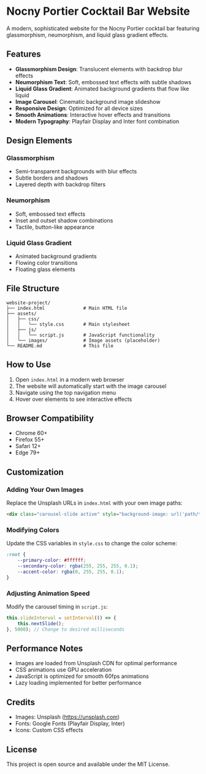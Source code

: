 # Nocny Portier Cocktail Bar Website

A modern, sophisticated website for the Nocny Portier cocktail bar featuring glassmorphism, neumorphism, and liquid glass gradient effects.

## Features

- **Glassmorphism Design**: Translucent elements with backdrop blur effects
- **Neumorphism Text**: Soft, embossed text effects with subtle shadows
- **Liquid Glass Gradient**: Animated background gradients that flow like liquid
- **Image Carousel**: Cinematic background image slideshow
- **Responsive Design**: Optimized for all device sizes
- **Smooth Animations**: Interactive hover effects and transitions
- **Modern Typography**: Playfair Display and Inter font combination

## Design Elements

### Glassmorphism
- Semi-transparent backgrounds with blur effects
- Subtle borders and shadows
- Layered depth with backdrop filters

### Neumorphism
- Soft, embossed text effects
- Inset and outset shadow combinations
- Tactile, button-like appearance

### Liquid Glass Gradient
- Animated background gradients
- Flowing color transitions
- Floating glass elements

## File Structure

```
website-project/
├── index.html              # Main HTML file
├── assets/
│   ├── css/
│   │   └── style.css       # Main stylesheet
│   ├── js/
│   │   └── script.js       # JavaScript functionality
│   └── images/             # Image assets (placeholder)
└── README.md               # This file
```

## How to Use

1. Open `index.html` in a modern web browser
2. The website will automatically start with the image carousel
3. Navigate using the top navigation menu
4. Hover over elements to see interactive effects

## Browser Compatibility

- Chrome 60+
- Firefox 55+
- Safari 12+
- Edge 79+

## Customization

### Adding Your Own Images
Replace the Unsplash URLs in `index.html` with your own image paths:

```html
<div class="carousel-slide active" style="background-image: url('path/to/your/image.jpg')"></div>
```

### Modifying Colors
Update the CSS variables in `style.css` to change the color scheme:

```css
:root {
    --primary-color: #ffffff;
    --secondary-color: rgba(255, 255, 255, 0.1);
    --accent-color: rgba(0, 255, 255, 0.1);
}
```

### Adjusting Animation Speed
Modify the carousel timing in `script.js`:

```javascript
this.slideInterval = setInterval(() => {
    this.nextSlide();
}, 5000); // Change to desired milliseconds
```

## Performance Notes

- Images are loaded from Unsplash CDN for optimal performance
- CSS animations use GPU acceleration
- JavaScript is optimized for smooth 60fps animations
- Lazy loading implemented for better performance

## Credits

- Images: Unsplash (https://unsplash.com)
- Fonts: Google Fonts (Playfair Display, Inter)
- Icons: Custom CSS effects

## License

This project is open source and available under the MIT License.
